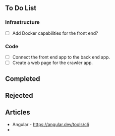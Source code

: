 
## To Do List

### Infrastructure
- [ ] Add Docker capabilities for the front end?
### Code
- [ ] Connect the front end app to the back end app.
- [ ] Create a web page for the crawler app.

## Completed

## Rejected

## Articles
- Angular - https://angular.dev/tools/cli
- 